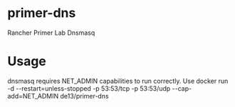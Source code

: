 # primer-dns
Rancher Primer Lab Dnsmasq 

# Usage
dnsmasq requires NET_ADMIN capabilities to run correctly.
Use docker run -d --restart=unless-stopped -p 53:53/tcp -p 53:53/udp --cap-add=NET_ADMIN de13/primer-dns
